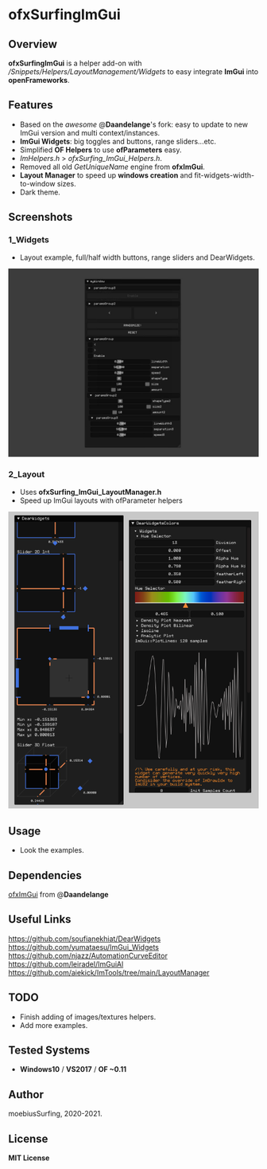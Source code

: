 ofxSurfingImGui
=============================

## Overview
**ofxSurfingImGui** is a helper add-on with _/Snippets/Helpers/LayoutManagement/Widgets_ to easy integrate **ImGui** into **openFrameworks**.

## Features 
* Based on the _awesome_ @**Daandelange**'s fork: easy to update to new ImGui version and multi context/instances.
* **ImGui Widgets**: big toggles and buttons, range sliders...etc.
* Simplified **OF Helpers** to use **ofParameters** easy. 
* _ImHelpers.h_ > _ofxSurfing_ImGui_Helpers.h_.
* Removed all old _GetUniqueName_ engine from **ofxImGui**.
* **Layout Manager** to speed up **windows creation** and fit-widgets-width-to-window sizes.
* Dark theme.

## Screenshots

### 1_Widgets
* Layout example, full/half width buttons, range sliders and DearWidgets.  

![image](/docs/1_Widgets.jpg?raw=true "image")  

### 2_Layout
* Uses **ofxSurfing_ImGui_LayoutManager.h**  
* Speed up ImGui layouts with ofParameter helpers  

![image](/docs/2_Layouts.PNG?raw=true "image")  

## Usage
* Look the examples.

## Dependencies
[ofxImGui](https://github.com/Daandelange/ofxImGui/tree/ofParameters-Helpers-Test) from @**Daandelange**  

## Useful Links
https://github.com/soufianekhiat/DearWidgets  
https://github.com/yumataesu/ImGui_Widgets  
https://github.com/njazz/AutomationCurveEditor  
https://github.com/leiradel/ImGuiAl  
https://github.com/aiekick/ImTools/tree/main/LayoutManager  

## TODO
* Finish adding of images/textures helpers.
* Add more examples.

## Tested Systems
- **Windows10** / **VS2017** / **OF ~0.11**

## Author
moebiusSurfing, 2020-2021. 

## License
**MIT License**